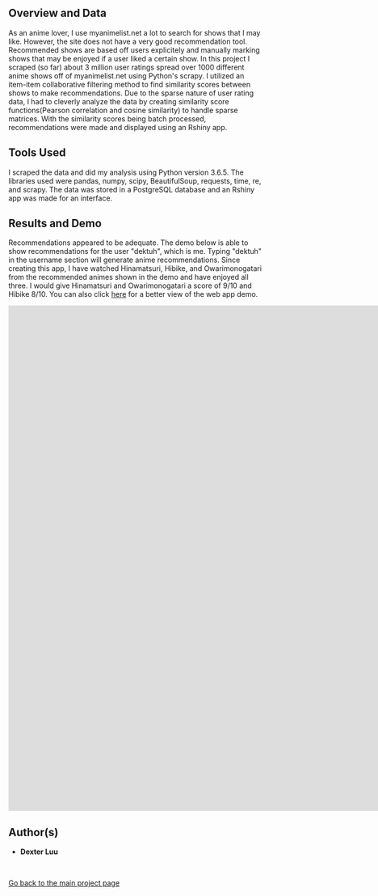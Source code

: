 ## Overview and Data
As an anime lover, I use myanimelist.net a lot to search for shows that I may like. However, the site does not have a very good recommendation tool. Recommended shows are based off users explicitely and manually marking shows that may be enjoyed if a user liked a certain show. In this project I scraped (so far) about 3 million user ratings spread over 1000 different anime shows off of myanimelist.net using Python's scrapy. I utilized an item-item collaborative filtering method to find similarity scores between shows to make recommendations. Due to the sparse nature of user rating data, I had to cleverly analyze the data by creating similarity score functions(Pearson correlation and cosine similarity) to handle sparse matrices. With the similarity scores being batch processed, recommendations were made and displayed using an Rshiny app.


## Tools Used

I scraped the data and did my analysis using Python version 3.6.5. The libraries used were pandas, numpy, scipy, BeautifulSoup, requests, time, re, and scrapy. The data was stored in a PostgreSQL database and an Rshiny app was made for an interface.

## Results and Demo
Recommendations appeared to be adequate. The demo below is able to show recommendations for the user "dektuh", which is me. Typing "dektuh" in the username section will generate anime recommendations. Since creating this app, I have watched Hinamatsuri, Hibike, and Owarimonogatari from the recommended animes shown in the demo and have enjoyed all three. I would give Hinamatsuri and Owarimonogatari a score of 9/10 and Hibike 8/10. You can also click [here](https://dexkluu.shinyapps.io/animerecommender/) for a better view of the web app demo. <br>

<iframe id="example1" src="https://dexkluu.shinyapps.io/animerecommender/" style="border: none; width: 2000px; height: 1000px" frameborder="0" align="middle"></iframe>

## Author(s)

* **Dexter Luu**

<br>

[Go back to the main project page](https://dexkluu.github.io/Dexter/)
